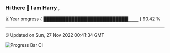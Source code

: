 ### Hi there 👋 I am Harry , 

⏳ Year progress { ███████████████████████████▁▁▁ } 90.42 %

---

⏰ Updated on Sun, 27 Nov 2022 00:41:34 GMT

![Progress Bar CI](https://github.com/duykhang68/duykhang68/workflows/Progress%20Bar%20CI/badge.svg)
